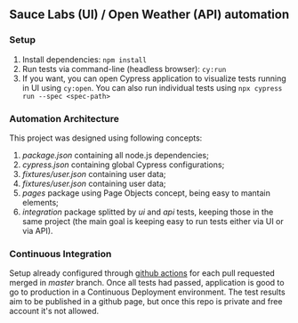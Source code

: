 ## Sauce Labs (UI) / Open Weather (API) automation ##

### Setup
1. Install dependencies:
```npm install```
2. Run tests via command-line (headless browser):
```cy:run```
3. If you want, you can open Cypress application to visualize tests running in UI using 
```cy:open```. You can also run individual tests using ```npx cypress run --spec <spec-path>```

### Automation Architecture

This project was designed using following concepts:
1. *package.json* containing all node.js dependencies;
2. *cypress.json* containing global Cypress configurations;
3. *fixtures/user.json* containing user data;
4. *fixtures/user.json* containing user data;
5. *pages* package using Page Objects concept, being easy to mantain elements;
6. *integration* package splitted by *ui* and *api* tests, keeping those in the same project (the main goal is keeping easy to run tests either via UI or via API).

### Continuous Integration

Setup already configured through [github actions](https://github.com/features/actions) for each pull requested merged in *master* branch. Once all tests had passed, application is good to go to production in a Continuous Deployment environment. The test results aim to be published in a github page, but once this repo is private and free account it's not allowed.






